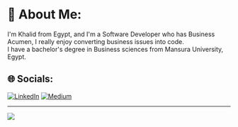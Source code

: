 # 💫 About Me:
I'm Khalid from Egypt, and I'm a Software Developer who has Business Acumen, I really enjoy converting business issues into code. <br>I have a bachelor's degree in Business sciences from Mansura University, Egypt. 


## 🌐 Socials:
[![LinkedIn](https://img.shields.io/badge/LinkedIn-%230077B5.svg?logo=linkedin&logoColor=white)](https://linkedin.com/in/khaldmaher) [![Medium](https://img.shields.io/badge/Medium-12100E?logo=medium&logoColor=white)](https://medium.com/@khaldmaher) 


---
[![](https://visitcount.itsvg.in/api?id=khaldmaher&icon=0&color=0)](https://visitcount.itsvg.in)

<!-- Proudly created with GPRM ( https://gprm.itsvg.in ) -->
